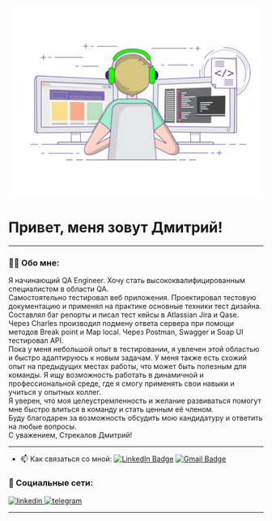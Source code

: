 ![Header](https://github.com/baddmitry/dmitrystrekalov/blob/main/assets/gif.gif)


# Привет, меня зовут Дмитрий!

---

### 👨‍💻 Обо мне:

Я начинающий QA Engineer. Хочу стать высококвалифицированным
специалистом в области QA.  
Самостоятельно тестировал веб приложения. Проектировал тестовую документацию и применял на практике основные техники тест дизайна. Составлял баг репорты и писал тест кейсы в Atlassian Jira и Qase.  
Через Charles производил подмену ответа сервера при помощи методов Break point и Map local. Через Postman, Swagger и Soap UI тестировал API.  
Пока у меня небольшой опыт в тестировании, я увлечен этой областью и быстро
адаптируюсь к новым задачам. У меня также есть схожий опыт на предыдущих местах
работы, что может быть полезным для команды. Я ищу возможность работать в динамичной и профессиональной среде, где я смогу применять свои навыки и учиться у опытных коллег.  
Я уверен, что моя целеустремленность и желание развиваться помогут мне быстро влиться в команду и стать ценным её членом.   
Буду благодарен за возможность обсудить мою кандидатуру и ответить на любые вопросы.  
С уважением, Стрекалов Дмитрий!

---

- 📫 Как связаться со мной: [![LinkedIn Badge](https://img.shields.io/badge/-@strekalov-dmitrii-blue?style=flat&logo=LinkedIn&logoColor=white)](https://www.linkedin.com/in/strekalov-dmitrii/) [![Gmail Badge](https://img.shields.io/badge/-Gmail-red?style=flat&logo=Gmail&logoColor=white)](mailto:strekalov.d@gmail.com)

### 🤝 Социальные сети:

  <div id="badges">
    <a href="https://www.linkedin.com/in/artsiomrusau/" target="_blank">
      <img src="https://cdn-icons-png.flaticon.com/512/2504/2504799.png" width="40" height="40" alt="linkedin" />
    </a>
    <a href="https://t.me/artsiom_qa" target="_blank">
      <img src="https://cdn-icons-png.flaticon.com/512/2111/2111646.png" width="40" height="40" alt="telegram" />
    </a>
  </div>

---